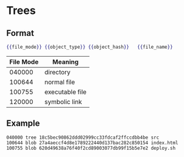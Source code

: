 # Trees

## Format

```handlebars
{{file_mode}} {{object_type}} {{object_hash}}	{{file_name}}
```

| File Mode | Meaning         |
| --------- | --------------- |
| 040000    | directory       |
| 100644    | normal file     |
| 100755    | executable file |
| 120000    | symbolic link   |

## Example

```plaintext
040000 tree 18c5bec90862ddd02999cc33fdcaf2ffccdbb4be src
100644 blob 27a4aeccf4d8e1789222440d137bac282c850154 index.html
100755 blob 620d49638a76f40f2cd89003077db99f15b5e7e2 deploy.sh
```

